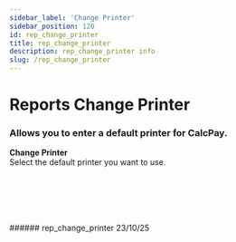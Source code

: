 ```yaml
---
sidebar_label: 'Change Printer'
sidebar_position: 120
id: rep_change_printer
title: rep_change_printer
description: rep_change_printer info
slug: /rep_change_printer
---
```


# Reports Change Printer

### Allows you to enter a default printer for CalcPay.

**Change Printer**  
Select the default printer you want to use.

<br/>
<br/>
<br/>
<br/>
<br/>
###### rep_change_printer 23/10/25